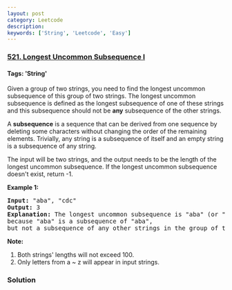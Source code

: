 ```yaml
---
layout: post
category: Leetcode
description: 
keywords: ['String', 'Leetcode', 'Easy']
---
```

### [521. Longest Uncommon Subsequence I ](https://leetcode.com/problems/longest-uncommon-subsequence-i)

#### Tags: 'String'

<div class="content__u3I1 question-content__JfgR"><div><p>
Given a group of two strings, you need to find the longest uncommon subsequence of this group of two strings.
The longest uncommon subsequence is defined as the longest subsequence of one of these strings and this subsequence should not be <b>any</b> subsequence of the other strings.
</p>
<p>
A <b>subsequence</b> is a sequence that can be derived from one sequence by deleting some characters without changing the order of the remaining elements. Trivially, any string is a subsequence of itself and an empty string is a subsequence of any string.
</p>
<p>
The input will be two strings, and the output needs to be the length of the longest uncommon subsequence. If the longest uncommon subsequence doesn't exist, return -1.
</p>
<p><b>Example 1:</b><br/>
</p><pre><b>Input:</b> "aba", "cdc"
<b>Output:</b> 3
<b>Explanation:</b> The longest uncommon subsequence is "aba" (or "cdc"), <br/>because "aba" is a subsequence of "aba", <br/>but not a subsequence of any other strings in the group of two strings. 
</pre>
<p></p>
<p><b>Note:</b>
</p><ol>
<li>Both strings' lengths will not exceed 100.</li>
<li>Only letters from a ~ z will appear in input strings. </li>
</ol>
<p></p></div></div>

### Solution
